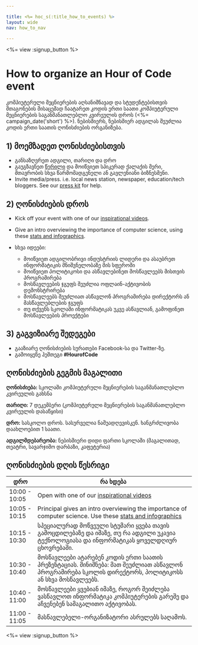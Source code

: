 ```yaml
---

title: <%= hoc_s(:title_how_to_events) %>
layout: wide
nav: how_to_nav

---
```


<%= view :signup_button %>

# How to organize an Hour of Code event

კომპიუტერული მეცნიერების აღსანიშნავად და სტუდენტებისთვის შთაგონების მისაცემად ჩაატარეთ კოდის ერთი საათი კომპიუტერული მეცნიერების საგანმანათლებლო კვირეულის დროს (<%= campaign_date('short') %>). ნებისმიერს, ნებისმიერ ადგილას შეუძლია კოდის ერთი საათის ღონისძიების ორგანიზება.

## 1) მოემზადეთ ღონისძიებისთვის

  * განსაზღვრეთ ადგილი, თარიღი და დრო
  * გაუგზავნეთ [წერილი](https://docs.google.com/a/code.org/document/d/1eP41sKW7y0qq_JvkRIgZK8dWYICaGRZ4CCDETXa78wY/edit) და მოიწვიეთ სპიკერად ქალაქის მერი, მთავრობის სხვა წარმომადგენელი ან გავლენიანი ბიზნესმენი.
  * Invite media/press. i.e. local news station, newspaper, education/tech bloggers. See our [press kit](<%= resolve_url('/promote/press-kit') %>) for help.

## 2) ღონისძიების დროს

  * Kick off your event with one of our [inspirational videos](<%= resolve_url('/promote#videos') %>).
  * Give an intro overviewing the importance of computer science, using these [stats and infographics](<%= resolve_url('/promote/stats') %>).   
      
    
  * სხვა იდეები: 
      * მოიწვიეთ ადგილობრივი ინდუსტრიის ლიდერი და ასაუბრეთ ინფორმატიკის მნიშვნელობაზე მის სფეროში
      * მოიწვიეთ პოლიტიკოსი და ასწავლებინეთ მოსწავლეებს მისთვის პროგრამირება
      * მოსწავლეების ჯგუფს შეუძლია ოფლაინ-აქტივობის დემონსტრირება
      * მოსწავლეებს შეუძლიათ ასწავლონ პროგრამირება დირექტორს ან მასწავლებლების ჯგუფს
      * თუ თქვენს სკოლაში ინფორმატიკას უკვე ასწავლიან, გამოფინეთ მოსწავლეების პროექტები

## 3) გაგვიზიარე შედეგები

  * გააზიარე ღონისძიების სურათები Facebook-სა და Twitter-ზე. 
  * გამოიყენე ჰეშთეგი **#HourofCode**

## ღონისძიების გეგმის მაგალითი

**ღონისძიება:** სკოლაში კომპიუტერული მეცნიერების საგანმანათლებლო კვირეულის გახსნა

**თარიღი:** 7 დეკემბერი (კომპიუტერული მეცნიერების საგანმანათლებლო კვირეულის დასაწყისი)

**დრო:** სასკოლო დროს. სასურველია ნაშუადღევისკენ. ხანგრძლივობა დაახლოებით 1 საათი.

**ადგილმდებარეობა:** ნებისმიერი დიდი ფართი სკოლაში (მაგალითად, თეატრი, სავარჯიშო დარბაზი, კაფეტერია)   
  


## ღონისძიების დღის წესრიგი

| დრო           | რა ხდება                                                                                                                                             |
| ------------- | ---------------------------------------------------------------------------------------------------------------------------------------------------- |
| 10:00 - 10:05 | Open with one of our [inspirational videos](<%= resolve_url('/promote#videos') %>)                                                                     |
| 10:05 - 10:15 | Principal gives an intro overviewing the importance of computer science. Use these [stats and infographics](<%= resolve_url('/promote/stats') %>)      |
| 10:15 - 10:30 | სპეციალურად მოწვეული სტუმარი ყვება თავის გამოცდილებაზე და იმაზე, თუ რა ადგილი უკავია ტექნოლოგიასა და ინფორმატიკას ყოველდღიურ ცხოვრებაში.             |
| 10:30 - 10:40 | მოსწავლეები ატარებენ კოდის ერთი საათის პრეზენტაციას. მინიშნება: მათ შეუძლიათ ასწავლონ პროგრამირება სკოლის დირექტორს, პოლიტიკოსს ან სხვა მოსწავლეებს. |
| 10:40 - 11:00 | მოსწავლეები ყვებიან იმაზე, როგორ შეიძლება ვასწავლოთ ინფორმატიკა კომპიუტერების გარეშე და აჩვენებენ სამაგალითო აქტივობას.                              |
| 11:00 - 11:05 | მასწავლებელი-ორგანიზატორი ასრულებს საღამოს.                                                                                                          |

<%= view :signup_button %>